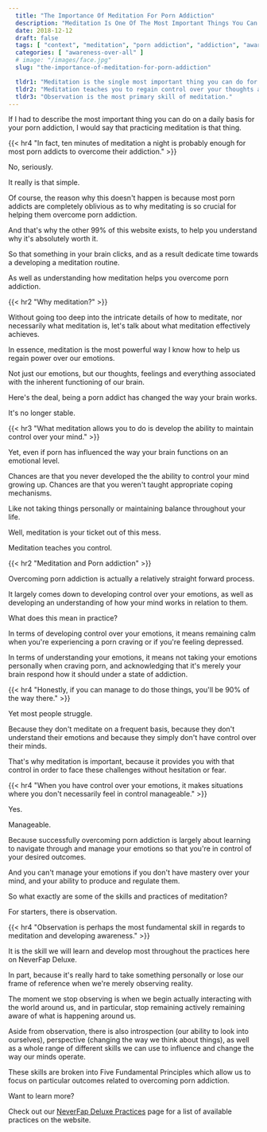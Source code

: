 ```yaml
---
  title: "The Importance Of Meditation For Porn Addiction"
  description: "Meditation Is One Of The Most Important Things You Can Do To Address Your Porn Addiction. Without Control Over Your Mind, You Cannot Control Your Behaviour."
  date: 2018-12-12
  draft: false
  tags: [ "context", "meditation", "porn addiction", "addiction", "awareness", "awareness exercises", "perspective", "nofap", "neverfap", "neverfap deluxe" ]
  categories: [ "awareness-over-all" ]
  # image: "/images/face.jpg"
  slug: "the-importance-of-meditation-for-porn-addiction"

  tldr1: "Meditation is the single most important thing you can do for your porn recovery."
  tldr2: "Meditation teaches you to regain control over your thoughts and emotions."
  tldr3: "Observation is the most primary skill of meditation."
---
```


<!-- TO DO -->

If I had to describe the most important thing you can do on a daily basis for your porn addiction, I would say that practicing meditation is that thing.


{{< hr4 "In fact, ten minutes of meditation a night is probably enough for most porn addicts to overcome their addiction." >}}

No, seriously. 

It really is that simple. 

Of course, the reason why this doesn't happen is because most porn addicts are completely oblivious as to why meditating is so crucial for helping them overcome porn addiction. 

And that's why the other 99% of this website exists, to help you understand why it's absolutely worth it.

So that something in your brain clicks, and as a result dedicate time towards a developing a meditation routine.

As well as understanding how meditation helps you overcome porn addiction.


{{< hr2 "Why meditation?" >}}


Without going too deep into the intricate details of how to meditate, nor necessarily what meditation is, let's talk about what meditation effectively achieves. 

In essence, meditation is the most powerful way I know how to help us regain power over our emotions.

Not just our emotions, but our thoughts, feelings and everything associated with the inherent functioning of our brain.

Here's the deal, being a porn addict has changed the way your brain works. 

It's no longer stable.

{{< hr3 "What meditation allows you to do is develop the ability to maintain control over your mind." >}}

Yet, even if porn has influenced the way your brain functions on an emotional level.

Chances are that you never developed the the ability to control your mind growing up. Chances are that you weren't taught appropriate coping mechanisms.

Like not taking things personally or maintaining balance throughout your life.

Well, meditation is your ticket out of this mess.

Meditation teaches you control.


{{< hr2 "Meditation and Porn addiction" >}}


Overcoming porn addiction is actually a relatively straight forward process.

It largely comes down to developing control over your emotions, as well as developing an understanding of how your mind works in relation to them.

What does this mean in practice?

In terms of developing control over your emotions, it means remaining calm when you're experiencing a porn craving or if you're feeling depressed. 

In terms of understanding your emotions, it means not taking your emotions personally when craving porn, and acknowledging that it's merely your brain respond how it should under a state of addiction.

{{< hr4 "Honestly, if you can manage to do those things, you'll be 90% of the way there." >}}

Yet most people struggle.

Because they don't meditate on a frequent basis, because they don't understand their emotions and because they simply don't have control over their minds. 

That's why meditation is important, because it provides you with that control in order to face these challenges without hesitation or fear.


{{< hr4 "When you have control over your emotions, it makes situations where you don't necessarily feel in control manageable." >}}


Yes. 

Manageable.

Because successfully overcoming porn addiction is largely about learning to navigate through and manage your emotions so that you're in control of your desired outcomes.

And you can't manage your emotions if you don't have mastery over your mind, and your ability to produce and regulate them.

So what exactly are some of the skills and practices of meditation? 

For starters, there is observation. 


{{< hr4 "Observation is perhaps the most fundamental skill in regards to meditation and developing awareness." >}}


It is the skill we will learn and develop most throughout the practices here on NeverFap Deluxe.

<!-- TODO: If you'd like to find out more, you can read more about it in my article the power of observation -->

In part, because it's really hard to take something personally or lose our frame of reference when we're merely observing reality.

The moment we stop observing is when we begin actually interacting with the world around us, and in particular, stop remaining actively remaining aware of what is happening around us. 

Aside from observation, there is also introspection (our ability to look into ourselves), perspective (changing the way we think about things), as well as a whole range of different skills we can use to influence and change the way our minds operate.

These skills are broken into Five Fundamental Principles which allow us to focus on particular outcomes related to overcoming porn addiction.

Want to learn more?

Check out our <a class="link" href="">NeverFap Deluxe Practices</a> page for a list of available practices on the website.